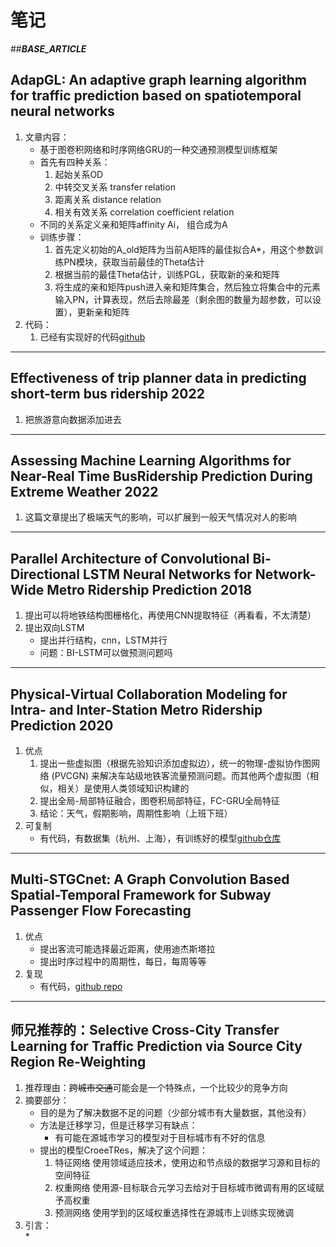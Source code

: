 # 笔记  
##___BASE_ARTICLE___  
## AdapGL: An adaptive graph learning algorithm for traffic prediction based on spatiotemporal neural networks  
1. 文章内容：
	* 基于图卷积网络和时序网络GRU的一种交通预测模型训练框架  
	* 首先有四种关系：  
		1. 起始关系OD  
		2. 中转交叉关系 transfer relation  
		3. 距离关系 distance relation  
		4. 相关有效关系 correlation coefficient relation  
	* 不同的关系定义亲和矩阵affinity Ai， 组合成为A  
	* 训练步骤：  
		1. 首先定义初始的A_old矩阵为当前A矩阵的最佳拟合A*，用这个参数训练PN模块，获取当前最佳的Theta估计  
		2. 根据当前的最佳Theta估计，训练PGL，获取新的亲和矩阵  
		3. 将生成的亲和矩阵push进入亲和矩阵集合，然后独立将集合中的元素输入PN，计算表现，然后去除最差（剩余图的数量为超参数，可以设置），更新亲和矩阵  
2. 代码：  
	1. 已经有实现好的代码[github](https://github.com/Liwu-di/AdapGL-pytorch)  
  
  
---  

## Effectiveness of trip planner data in predicting short-term bus ridership 2022  
1. 把旅游意向数据添加进去  

---  

## Assessing Machine Learning Algorithms for Near-Real Time BusRidership Prediction During Extreme Weather 2022  
1. 这篇文章提出了极端天气的影响，可以扩展到一般天气情况对人的影响  

---

## Parallel Architecture of Convolutional Bi-Directional LSTM Neural Networks for Network-Wide Metro Ridership Prediction 2018  
1. 提出可以将地铁结构图栅格化，再使用CNN提取特征（再看看，不太清楚）
2. 提出双向LSTM
	* 提出并行结构，cnn，LSTM并行
	* 问题：BI-LSTM可以做预测问题吗
---  

## Physical-Virtual Collaboration Modeling for Intra- and Inter-Station Metro Ridership Prediction 2020  
1. 优点 
	1. 提出一些虚拟图（根据先验知识添加虚拟边），统一的物理-虚拟协作​​图网络 (PVCGN) 来解决车站级地铁客流量预测问题。而其他两个虚拟图（相似，相关）是使用人类领域知识构建的
	2. 提出全局-局部特征融合，图卷积局部特征，FC-GRU全局特征
	3. 结论：天气，假期影响，周期性影响（上班下班）
2. 可复制
	* 有代码，有数据集（杭州、上海），有训练好的模型[github仓库](https://github.com/Liwu-di/Physical-Virtual-Collaboration-Modeling-for-Intra--and-Inter-Station-Metro-Ridership-Prediction)  
	
---
	
## Multi-STGCnet: A Graph Convolution Based Spatial-Temporal Framework for Subway Passenger Flow Forecasting	
1. 优点
	* 提出客流可能选择最近距离，使用迪杰斯塔拉
	* 提出时序过程中的周期性，每日，每周等等
2. 复现
	* 有代码，[github repo](https://github.com/start2020/Multi-STGCnet)  
	  
---  

## 师兄推荐的：Selective Cross-City Transfer Learning for Traffic Prediction via Source City Region Re-Weighting  
1. 推荐理由：~~跨城市交通~~可能会是一个特殊点，一个比较少的竞争方向
2. 摘要部分：  
	* 目的是为了解决数据不足的问题（少部分城市有大量数据，其他没有）  
	* 方法是迁移学习，但是迁移学习有缺点：
		* 有可能在源城市学习的模型对于目标城市有不好的信息  
	* 提出的模型CroeeTRes，解决了这个问题：  
		1. 特征网络 使用领域适应技术，使用边和节点级的数据学习源和目标的空间特征  
		2. 权重网络 使用源-目标联合元学习去给对于目标城市微调有用的区域赋予高权重  
		3. 预测网络 使用学到的区域权重选择性在源城市上训练实现微调  
3. 引言：  
	* 